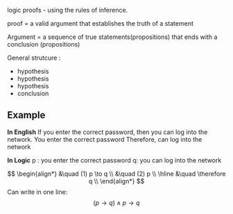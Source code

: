 logic proofs - using the rules of inference. 

proof = a valid argument that establishes the truth of a statement

Argument = a sequence of true statements(propositions) that ends with a conclusion (propositions)

General strutcure :  
- hypothesis
- hypothesis
- hypothesis
- conclusion


## Example

**In English**
If you enter the correct password, then you can log into the network.
You enter the correct password 
Therefore, can log into the network

**In Logic**
p : you enter the correct password
q: you can log into the network

$$
\begin{align*}
&\quad (1) p \to q \\
&\quad (2) p \\
\hline
&\quad \therefore q \\
\end{align*}
$$
Can write in one line: 
$$
(p \to q) \land p \to q
$$